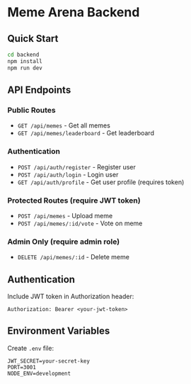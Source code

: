# Meme Arena Backend

## Quick Start

```bash
cd backend
npm install
npm run dev
```

## API Endpoints

### Public Routes
- `GET /api/memes` - Get all memes
- `GET /api/memes/leaderboard` - Get leaderboard

### Authentication
- `POST /api/auth/register` - Register user
- `POST /api/auth/login` - Login user
- `GET /api/auth/profile` - Get user profile (requires token)

### Protected Routes (require JWT token)
- `POST /api/memes` - Upload meme
- `POST /api/memes/:id/vote` - Vote on meme

### Admin Only (require admin role)
- `DELETE /api/memes/:id` - Delete meme

## Authentication

Include JWT token in Authorization header:
```
Authorization: Bearer <your-jwt-token>
```

## Environment Variables

Create `.env` file:
```
JWT_SECRET=your-secret-key
PORT=3001
NODE_ENV=development
```